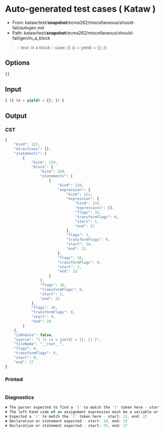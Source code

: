 # Auto-generated test cases ( Kataw )
- From: kataw/test/__snapshot__/ecma262/miscellaneous/should-fail/autogen.md
- Path: kataw/test/__snapshot__/ecma262/miscellaneous/should-fail/gen/in_a_block
> :: test: in a block
> :: case: ({ (x = yield) = {}; })
## Options

`````js
{}
`````
## Input

`````js
{ ({ (x = yield) = {}; }) }
`````
## Output

### CST

```javascript
{
    "kind": 122,
    "directives": [],
    "statements": [
        {
            "kind": 124,
            "block": {
                "kind": 249,
                "statements": [
                    {
                        "kind": 120,
                        "expression": {
                            "kind": 121,
                            "expression": {
                                "kind": 132,
                                "expressions": [],
                                "flags": 32,
                                "transformFlags": 0,
                                "start": 1,
                                "end": 21
                            },
                            "flags": 1,
                            "transformFlags": 0,
                            "start": 34,
                            "end": 21
                        },
                        "flags": 16,
                        "transformFlags": 0,
                        "start": 1,
                        "end": 22
                    }
                ],
                "flags": 16,
                "transformFlags": 0,
                "start": 1,
                "end": 22
            },
            "flags": 16,
            "transformFlags": 0,
            "start": 0,
            "end": 24
        }
    ],
    "isModule": false,
    "source": "{ ({ (x = yield) = {}; }) }",
    "fileName": "__root__",
    "flags": 0,
    "transformFlags": 0,
    "start": 0,
    "end": 27
}
```

### Printed

```javascript

```

### Diagnostics

```javascript
✖ The parser expected to find a '}' to match the '{' token here - start: 5, end: 6
✖ The left-hand side of an assignment expression must be a variable or a property access - start: 16, end: 18
✖ Expected a ')' to match the '(' token here - start: 21, end: 22
✖ Declaration or statement expected - start: 24, end: 25
✖ Declaration or statement expected - start: 25, end: 27

```

